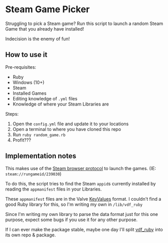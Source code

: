 # Steam Game Picker

Struggling to pick a Steam game? Run this script to launch a random Steam Game that you already have installed!

Indecision is the enemy of fun!

## How to use it

Pre-requisites:
- Ruby
- Windows (10+)
- Steam
- Installed Games
- Editing knowledge of `.yml` files
- Knowledge of where your Steam Libraries are

Steps:
1. Open the `config.yml` file and update it to your locations
2. Open a terminal to where you have cloned this repo
3. Run `ruby random_game.rb`
4. Profit???

## Implementation notes

This makes use of the [Steam browser protocol](https://developer.valvesoftware.com/wiki/Steam_browser_protocol) to launch the games. (IE: `steam://rungameid/239030`)

To do this, the script tries to find the Steam `appid`s currently installed by reading the `appmanifest` files in your Libraries.

These `appmanifest` files are in the Valve [KeyValues](https://developer.valvesoftware.com/wiki/KeyValues) format. I couldn't find a good Ruby library for this, so I'm writing my own in `/lib/vdf_ruby`

Since I'm writing my own library to parse the data format just for this one purpose, expect some bugs if you use it for any other purpose.

If I can ever make the package stable, maybe one day I'll split [vdf_ruby](./lib/vdf_ruby) into its own repo & package.